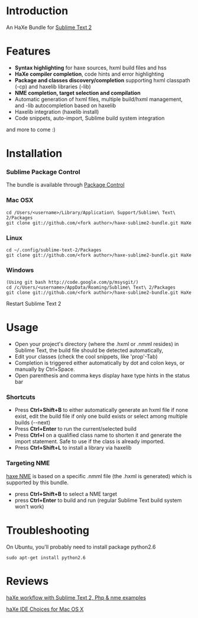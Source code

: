 # Introduction
An HaXe Bundle for [Sublime Text 2](http://www.sublimetext.com/2)

# Features

 - **Syntax highlighting** for haxe sources, hxml build files and hss
 - **HaXe compiler completion**, code hints and error highlighting
 - **Package and classes discovery/completion** supporting hxml classpath (-cp) and haxelib libraries (-lib)
 - **NME completion, target selection and compilation**
 - Automatic generation of hxml files, multiple build/hxml management, and -lib autocompletion based on haxelib
 - Haxelib integration (haxelib install)
 - Code snippets, auto-import, Sublime build system integration
 
and more to come :)

# Installation

### Sublime Package Control
The bundle is available through [Package Control](http://wbond.net/sublime_packages/package_control)

### Mac OSX
    cd /Users/<username>/Library/Application\ Support/Sublime\ Text\ 2/Packages
    git clone git://github.com/<fork author>/haxe-sublime2-bundle.git HaXe
### Linux
    cd ~/.config/sublime-text-2/Packages
    git clone git://github.com/<fork author>/haxe-sublime2-bundle.git HaXe
### Windows
    (Using git bash http://code.google.com/p/msysgit/)
    cd /c/Users/<username>/AppData/Roaming/Sublime\ Text\ 2/Packages
    git clone git://github.com/<fork author>/haxe-sublime2-bundle.git HaXe

Restart Sublime Text 2

# Usage

 - Open your project's directory (where the .hxml or .nmml resides) in Sublime Text, the build file should be detected automatically,
 - Edit your classes (check the cool snippets, like 'prop'-Tab)
 - Completion is triggered either automatically by dot and colon keys, or manually by Ctrl+Space.
 - Open parenthesis and comma keys display haxe type hints in the status bar

### Shortcuts

 - Press **Ctrl+Shift+B** to either automatically generate an hxml file if none exist, edit the build file if only one build exists or select among multiple builds (--next)
 - Press **Ctrl+Enter** to run the current/selected build
 - Press **Ctrl+I** on a qualified class name to shorten it and generate the import statement. Safe to use if the class is already imported.
 - Press **Ctrl+Shift+L** to install a library via haxelib

### Targeting NME

[haxe NME](http://www.haxenme.org/) is based on a specific .nmml file (the .hxml is generated) which is supported by this bundle.

 - press **Ctrl+Shift+B** to select a NME target
 - press **Ctrl+Enter** to build and run (regular Sublime Text build system won't work)

# Troubleshooting

On Ubuntu, you'll probably need to install package python2.6

    sudo apt-get install python2.6

# Reviews

[haXe workflow with Sublime Text 2, Php & nme examples](http://www.aymericlamboley.fr/blog/haxe-workflow-with-sublime-text-2-php-and-nme-examples/)

[haXe IDE Choices for Mac OS X](http://sambrick.wordpress.com/2012/03/23/haxe-ide-choices-for-mac/)